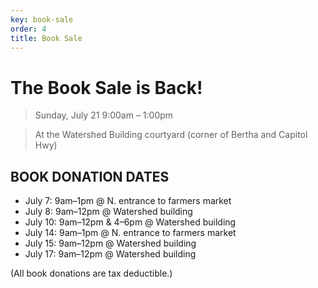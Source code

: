 ```yaml
---
key: book-sale
order: 4
title: Book Sale
---
```

# The Book Sale is Back!

> Sunday, July 21 9:00am – 1:00pm

> At the Watershed Building courtyard (corner of Bertha and Capitol Hwy)

## BOOK DONATION DATES​

*   July 7: 9am–1pm @ N. entrance to farmers market
*   July 8: 9am–12pm @ Watershed building
*   July 10: 9am–12pm & 4–6pm @ Watershed building
*   July 14: 9am–1pm @ N. entrance to farmers market
*   July 15: 9am–12pm @ Watershed building
*   July 17: 9am–12pm @ Watershed building

​(All book donations are tax deductible.)